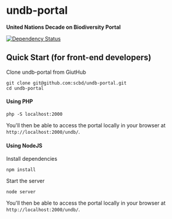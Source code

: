 # undb-portal
**United Nations Decade on Biodiversity Portal**

[![Dependency Status](https://david-dm.org/scbd/undb-portal.svg)](https://david-dm.org/scbd/undb-portal)

## Quick Start (for front-end developers)

Clone undb-portal from GiutHub

    git clone git@github.com:scbd/undb-portal.git
    cd undb-portal

#### Using PHP

    php -S localhost:2000

You'll then be able to access the portal locally in your browser at `http://localhost:2000/undb/`.

#### Using NodeJS

Install dependencies

    npm install

Start the server

    node server

You'll then be able to access the portal locally in your browser at `http://localhost:2000/undb/`.
